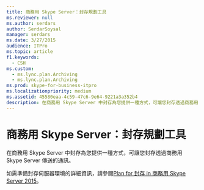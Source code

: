```yaml
---
title: 商務用 Skype Server：封存規劃工具
ms.reviewer: null
ms.author: serdars
author: SerdarSoysal
manager: serdars
ms.date: 3/27/2015
audience: ITPro
ms.topic: article
f1.keywords:
  - CSH
ms.custom:
  - ms.lync.plan.Archiving
  - ms.lync.plan.Archiving
ms.prod: skype-for-business-itpro
ms.localizationpriority: medium
ms.assetid: 45580eaa-4c59-47c6-9e64-9221a3a352b4
description: 在商務用 Skype Server 中封存為您提供一種方式，可讓您封存透過商務用 Skype Server 傳送的通訊。
---
```


# <a name="skype-for-business-server-archiving-planning-tool"></a>商務用 Skype Server：封存規劃工具
 
在商務用 Skype Server 中封存為您提供一種方式，可讓您封存透過商務用 Skype Server 傳送的通訊。
  
如需準備封存伺服器環境的詳細資訊，請參閱[Plan for 封存 in 商務用 Skype Server 2015](../../plan-your-deployment/archiving/archiving.md)。
  

